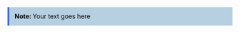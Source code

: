 <div style="background-color:b6d0e2; border-left:4px solid #4169e1; line-height:18px; padding:12px">
	<div style="color:black"><b>Note: </b>Your text goes here</div>
	<!-- Line breaks require '<br>', wikilinks/markdown nonfunctional -->
</div>